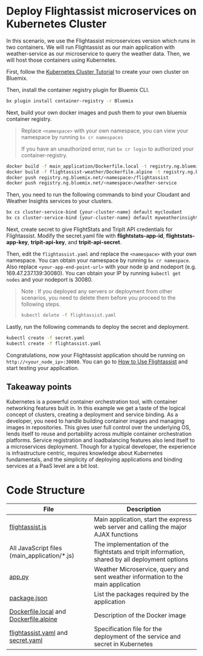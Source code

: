 # Deploy Flightassist microservices on Kubernetes Cluster

In this scenario, we use the Flightassist microservices version which runs in two containers. We will run Flightassist as our main application with weather-service as our microservice to query the weather data. Then, we will host those containers using Kubernetes.

First, follow the [Kubernetes Cluster Tutorial](https://github.com/IBM/container-journey-template) to create your own cluster on Bluemix.

Then, install the container registry plugin for Bluemix CLI.

```bash
bx plugin install container-registry -r Bluemix
```
Next, build your own docker images and push them to your own bluemix container registry.

> Replace `<namespace>` with your own namespace, you can view your namespace by running `bx cr namespaces`
>
> If you have an unauthorized error, run `bx cr login` to authorized your container-registry.

```bash
docker build -f main_application/Dockerfile.local -t registry.ng.bluemix.net/<namespace>/flightassist main_application
docker build -f flightassist-weather/Dockerfile.alpine -t registry.ng.bluemix.net/<namespace>/weather-service flightassist-weather
docker push registry.ng.bluemix.net/<namespace>/flightassist
docker push registry.ng.bluemix.net/<namespace>/weather-service
```

Then, you need to run the following commands to bind your Cloudant and Weather Insights services to your clusters.

```bash
bx cs cluster-service-bind {your-cluster-name} default mycloudant
bx cs cluster-service-bind {your-cluster-name} default myweatherinsights
```

Next, create secret to give FlightStats and TripIt API credentials for Flightassist. Modify the secret.yaml file with **flightstats-app-id**, **flightstats-app-key**, **tripit-api-key**, and **tripit-api-secret**.

Then, edit the `flightassist.yaml` and replace the ```<namespace>``` with your own namespace. You can obtain your namespace by running `bx cr namespace`. Also replace `<your-app-end-point-url>` with your node ip and nodeport (e.g. 169.47.237.139:30080). You can obtain your IP by running `kubectl get nodes` and your nodeport is 30080.

> Note : If you deployed any servers or deployment from other scenarios, you need to delete them before you proceed to the following steps.
>
> ```bash
> kubectl delete -f flightassist.yaml
> ```

Lastly, run the following commands to deploy the secret and deployment.

```bash
kubectl create -f secret.yaml
kubectl create -f flightassist.yaml
```

Congratulations, now your Flightassist application should be running on `http://<your_node_ip>:30080`. You can go to [How to Use Flightassist](https://github.com/IBM/Microservices-deployment-with-PaaS-Containers-and-Serverless-Platforms#how-to-use-flightassist) and start testing your application.

## Takeaway points
Kubernetes is a powerful container orchestration tool, with container networking features built in. In this example we get a taste of the logical concept of clusters, creating a deployment and service binding. As a developer, you need to handle building container images and managing images in repositories. This gives user full control over the underlying OS, lends itself to reuse and portability across multiple container orchestration platforms. Service registration and loadbalancing features also lend itself to a microservices deployment. Though for a typical developer, the experience is infrastructure centric, requires knowledge about Kubernetes fundamentals, and the simplicity of deploying applications and binding services at a PaaS level are a bit lost.


# Code Structure

| File                                     | Description                              |
| ---------------------------------------- | ---------------------------------------- |
| [flightassist.js](../main_application/flightassist.js)       | Main application, start the express web server and calling the major AJAX functions|
| All JavaScript files (main_application/*.js)         | The implementation of the flightstats and tripIt information, shared by all deployment options |
| [app.py](../flightassist-weather/scr/app.py) | Weather Microservice, query and sent weather information to the main application |
| [package.json](../main_application/package.json)         | List the packages required by the application |
| [Dockerfile.local](../main_application/Dockerfile.local) and [Dockerfile.alpine](../flightassist-weather/Dockerfile.alpine) | Description of the Docker image |
| [flightassist.yaml](../flightassist.yaml) and [secret.yaml](../secret.yaml)| Specification file for the deployment of the service and secret in Kubernetes |
